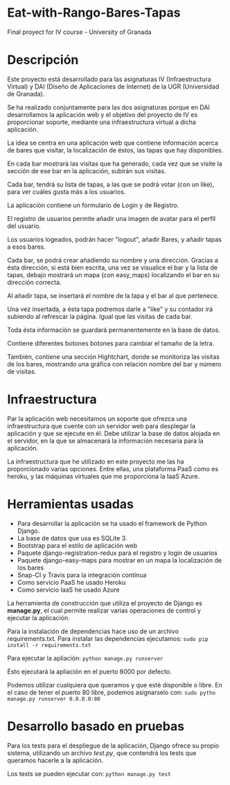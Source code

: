 # Eat-with-Rango-Bares-Tapas
Final proyect for IV course - University of Granada

# Descripción

Este proyecto  está desarrollado para las asignaturas IV (Infraestructura Virtual) y DAI (Diseño de Aplicaciones de Internet) de la UGR (Universidad de Granada).

Se ha realizado conjuntamente para las dos asignaturas porque en DAI desarrollamos la aplicación web y el objetivo del proyecto de IV es proporcionar soporte, mediante una infraestructura virtual a dicha aplicación.


 La idea se centra en una aplicación web que contiene información acerca de bares que visitar, la localización de éstos, las tapas que hay disponibles.

En cada bar mostrará las visitas que ha generado, cada vez que se visite la sección de ese bar en la aplicación, subirán sus visitas.

Cada bar, tendrá su lista de tapas, a las que se podrá votar (con un like), para ver cuáles gusta más a los usuarios.

La aplicación contiene un formulario de Login y de Registro.

El registro de usuarios permite añadir una imagen de avatar para el perfil del usuario.

Los usuarios logeados, podrán hacer "logout", añadir Bares, y añadir tapas a esos bares.

Cada bar, se podrá crear añadiendo su nombre y una dirección.
Gracias a ésta dirección, si está bien escrita, una vez se visualice el bar y la lista de tapas, debajo mostrará un mapa (con easy_maps) localizando el bar en su dirección correcta.

Al añadir tapa, se insertará el nombre de la tapa y el bar al que pertenece.

Una vez insertada, a ésta tapa podremos darle a "like" y su contador irá subiendo al refrescar la página. Igual que las visitas de cada bar.

Toda ésta información se guardará permanentemente en la base de datos.

Contiene diferentes botones botones para cambiar el tamaño de la letra.

También, contiene una sección Hightchart, donde se monitoriza las visitas de los bares, mostrando una gráfica con relación nombre del bar y número de visitas.



# Infraestructura
Par la aplicación web necesitamos un soporte que ofrezca una infraestructura que cuente con un servidor web para desplegar la aplicación y que se ejecute en él.
Debe utilizar la base de datos alojada en el servidor, en la que se almacenará la información necesaria para la aplicación.

La infraestructura que he utilizado en este proyecto me las ha proporcionado varias opciones.
Entre ellas, una plataforma PaaS como es heroku, y  las máquinas virtuales que me proporciona la IaaS Azure.


# Herramientas usadas
- Para desarrollar la aplicación se ha usado el framework de Python Django.
- La base de datos que usa es SQLite 3.
- Bootstrap para el estilo de aplicación web
- Paquete django-registration-redux para el registro y login de usuarios
- Paquete django-easy-maps para mostrar en un mapa la localización de los bares
- Snap-CI y Travis para la integración contínua
- Como servicio PaaS he usado Heroku
- Como servicio IaaS he usado Azure


La herramienta de construcción que utiliza el proyecto de Django es **manage.py**, el cual permite realizar varias operaciones de control y ejecutar la aplicación.

Para la instalación de dependencias hace uso de un archivo requirements.txt.
Para instalar las dependencias ejecutamos:
`sudo pip install -r requirements.txt`

Para ejecutar la apliación:
`python manage.py runserver`

Ésto ejecutará la apliación en el puerto 8000 por defecto.

Podemos utilizar cualquiera que queramos y que esté disponible o libre.
En el caso de tener el puerto 80 libre, podemos asignarselo con:
`sudo pytho manage.py runserver 0.0.0.0:80`


# Desarrollo basado en pruebas
Para los tests para el despliegue de la aplicación, Django ofrece su propio sistema, utilizando un archivo *test.py*,  que contendrá los tests que queramos hacerle a la aplicación.

Los tests se pueden ejecutar con:
`python manage.py test`

